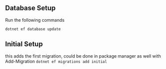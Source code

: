 ﻿## Database Setup

Run the following commands


```dotnet ef database update```

## Initial Setup


this adds the first migration, could be done in package manager as well with Add-Migration
```dotnet ef migrations add initial```
